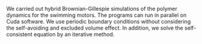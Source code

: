 We carried out hybrid Brownian-Gillespie simulations of the polymer dynamics for the swimming motors. The programs can run in parallel on Cuda software. We use periodic boundary conditions without considering the self-avoiding and excluded volume effect. In addition, we solve the self-consistent equation by an iterative method.
